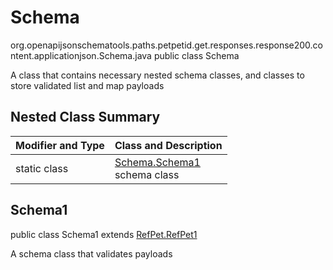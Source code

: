 # Schema
org.openapijsonschematools.paths.petpetid.get.responses.response200.content.applicationjson.Schema.java
public class Schema

A class that contains necessary nested schema classes, and classes to store validated list and map payloads

## Nested Class Summary
| Modifier and Type | Class and Description |
| ----------------- | ---------------------- |
| static class | [Schema.Schema1](#schema1)<br> schema class |

## Schema1
public class Schema1
extends [RefPet.RefPet1](../../../../../../../../components/schemas/RefPet.md#refpet1)

A schema class that validates payloads
